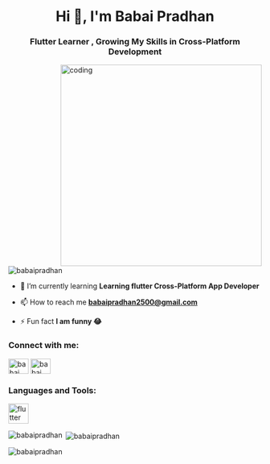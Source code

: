 
<h1 align="center">Hi 👋, I'm Babai Pradhan</h1>
<h3 align="center">Flutter Learner , Growing My Skills in Cross-Platform Development</h3>
<img align="right" alt="coding" width="400" src="https://media1.tenor.com/m/Ug6cbVA1ZsMAAAAd/developer.gif">
<p align="left"> <img src="https://komarev.com/ghpvc/?username=babaipradhan&label=Profile%20views&color=0e75b6&style=flat" alt="babaipradhan" /> </p>

- 🌱 I’m currently learning **Learning flutter Cross-Platform App Developer**

- 📫 How to reach me **babaipradhan2500@gmail.com**

- ⚡ Fun fact **I am funny 😂**

<h3 align="left">Connect with me:</h3>
<p align="left">
<a href="https://linkedin.com/in/babai pradhan" target="blank"><img align="center" src="https://raw.githubusercontent.com/rahuldkjain/github-profile-readme-generator/master/src/images/icons/Social/linked-in-alt.svg" alt="babai pradhan" height="30" width="40" /></a>
<a href="https://fb.com/babai pradhan" target="blank"><img align="center" src="https://raw.githubusercontent.com/rahuldkjain/github-profile-readme-generator/master/src/images/icons/Social/facebook.svg" alt="babai pradhan" height="30" width="40" /></a>
</p>

<h3 align="left">Languages and Tools:</h3>
<p align="left"> <a href="https://flutter.dev" target="_blank" rel="noreferrer"> <img src="https://www.vectorlogo.zone/logos/flutterio/flutterio-icon.svg" alt="flutter" width="40" height="40"/> </a> </p>

<p><img align="left" src="https://github-readme-stats.vercel.app/api/top-langs?username=babaipradhan&show_icons=true&locale=en&layout=compact" alt="babaipradhan" /></p>

<p>&nbsp;<img align="center" src="https://github-readme-stats.vercel.app/api?username=babaipradhan&show_icons=true&locale=en" alt="babaipradhan" /></p>

<p><img align="center" src="https://github-readme-streak-stats.herokuapp.com/?user=babaipradhan&" alt="babaipradhan" /></p>
